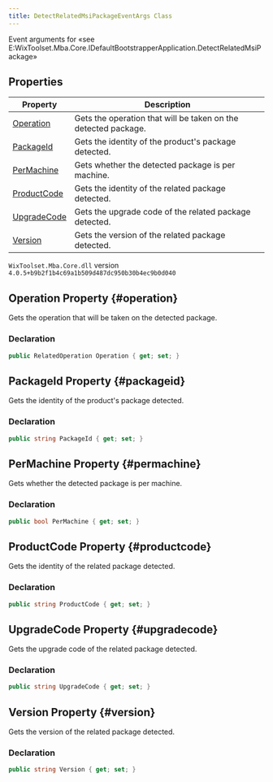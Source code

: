 ```yaml
---
title: DetectRelatedMsiPackageEventArgs Class
---
```

Event arguments for «see E:WixToolset.Mba.Core.IDefaultBootstrapperApplication.DetectRelatedMsiPackage»
## Properties
| Property | Description |
| ------ | ----------- |
| [Operation](#operation) | Gets the operation that will be taken on the detected package. |
| [PackageId](#packageid) | Gets the identity of the product's package detected. |
| [PerMachine](#permachine) | Gets whether the detected package is per machine. |
| [ProductCode](#productcode) | Gets the identity of the related package detected. |
| [UpgradeCode](#upgradecode) | Gets the upgrade code of the related package detected. |
| [Version](#version) | Gets the version of the related package detected. |
`WixToolset.Mba.Core.dll` version `4.0.5+b9b2f1b4c69a1b509d487dc950b30b4ec9b0d040`
## Operation Property {#operation}
Gets the operation that will be taken on the detected package.
### Declaration
```cs
public RelatedOperation Operation { get; set; }
```
## PackageId Property {#packageid}
Gets the identity of the product's package detected.
### Declaration
```cs
public string PackageId { get; set; }
```
## PerMachine Property {#permachine}
Gets whether the detected package is per machine.
### Declaration
```cs
public bool PerMachine { get; set; }
```
## ProductCode Property {#productcode}
Gets the identity of the related package detected.
### Declaration
```cs
public string ProductCode { get; set; }
```
## UpgradeCode Property {#upgradecode}
Gets the upgrade code of the related package detected.
### Declaration
```cs
public string UpgradeCode { get; set; }
```
## Version Property {#version}
Gets the version of the related package detected.
### Declaration
```cs
public string Version { get; set; }
```
